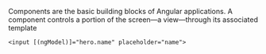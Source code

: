 Components are the basic building blocks of Angular applications. A component controls a portion of the screen—a view—through its associated template


`<input [(ngModel)]="hero.name" placeholder="name">`
